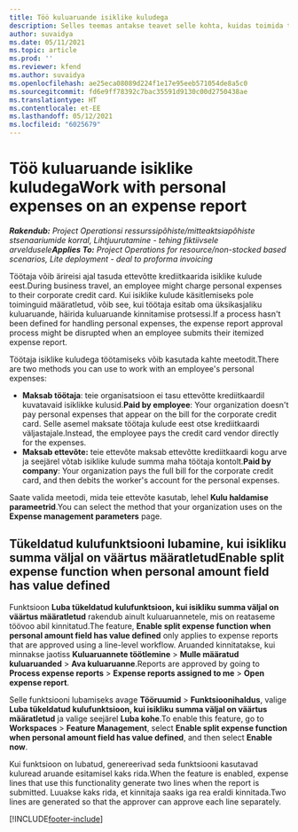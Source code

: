 ```yaml
---
title: Töö kuluaruande isiklike kuludega
description: Selles teemas antakse teavet selle kohta, kuidas toimida töötajate poolt äri eesmärgil reisides tekkinud isiklike kuludega.
author: suvaidya
ms.date: 05/11/2021
ms.topic: article
ms.prod: ''
ms.reviewer: kfend
ms.author: suvaidya
ms.openlocfilehash: ae25eca08089d224f1e17e95eeb571054de8a5c0
ms.sourcegitcommit: fd6e9ff78392c7bac35591d9130c00d2750438ae
ms.translationtype: HT
ms.contentlocale: et-EE
ms.lasthandoff: 05/12/2021
ms.locfileid: "6025679"
---
```

# <a name="work-with-personal-expenses-on-an-expense-report"></a><span data-ttu-id="56596-103">Töö kuluaruande isiklike kuludega</span><span class="sxs-lookup"><span data-stu-id="56596-103">Work with personal expenses on an expense report</span></span>

<span data-ttu-id="56596-104">_**Rakendub:** Project Operationsi ressurssipõhiste/mitteaktsiapõhiste stsenaariumide korral,  Lihtjuurutamine - tehing fiktiivsele arveldusele_</span><span class="sxs-lookup"><span data-stu-id="56596-104">_**Applies To:** Project Operations for resource/non-stocked based scenarios, Lite deployment - deal to proforma invoicing_</span></span>

<span data-ttu-id="56596-105">Töötaja võib ärireisi ajal tasuda ettevõtte krediitkaarida isiklike kulude eest.</span><span class="sxs-lookup"><span data-stu-id="56596-105">During business travel, an employee might charge personal expenses to their corporate credit card.</span></span> <span data-ttu-id="56596-106">Kui isiklike kulude käsitlemiseks pole toiminguid määratletud, võib see, kui töötaja esitab oma üksikasjaliku kuluaruande, häirida kuluaruande kinnitamise protsessi.</span><span class="sxs-lookup"><span data-stu-id="56596-106">If a process hasn't been defined for handling personal expenses, the expense report approval process might be disrupted when an employee submits their itemized expense report.</span></span>

<span data-ttu-id="56596-107">Töötaja isiklike kuludega töötamiseks võib kasutada kahte meetodit.</span><span class="sxs-lookup"><span data-stu-id="56596-107">There are two methods you can use to work with an employee's personal expenses:</span></span>

  - <span data-ttu-id="56596-108">**Maksab töötaja**: teie organisatsioon ei tasu ettevõtte krediitkaardil kuvatavaid isiklikke kulusid.</span><span class="sxs-lookup"><span data-stu-id="56596-108">**Paid by employee**: Your organization doesn't pay personal expenses that appear on the bill for the corporate credit card.</span></span> <span data-ttu-id="56596-109">Selle asemel maksate töötaja kulude eest otse krediitkaardi väljastajale.</span><span class="sxs-lookup"><span data-stu-id="56596-109">Instead, the employee pays the credit card vendor directly for the expenses.</span></span> 
  - <span data-ttu-id="56596-110">**Maksab ettevõte:** teie ettevõte maksab ettevõtte krediitkaardi kogu arve ja seejärel võtab isiklike kulude summa maha töötaja kontolt.</span><span class="sxs-lookup"><span data-stu-id="56596-110">**Paid by company**: Your organization pays the full bill for the corporate credit card, and then debits the worker's account for the personal expenses.</span></span>

<span data-ttu-id="56596-111">Saate valida meetodi, mida teie ettevõte kasutab, lehel **Kulu haldamise parameetrid**.</span><span class="sxs-lookup"><span data-stu-id="56596-111">You can select the method that your organization uses on the **Expense management parameters** page.</span></span>


## <a name="enable-split-expense-function-when-personal-amount-field-has-value-defined"></a><span data-ttu-id="56596-112">Tükeldatud kulufunktsiooni lubamine, kui isikliku summa väljal on väärtus määratletud</span><span class="sxs-lookup"><span data-stu-id="56596-112">Enable split expense function when personal amount field has value defined</span></span>

<span data-ttu-id="56596-113">Funktsioon **Luba tükeldatud kulufunktsioon, kui isikliku summa väljal on väärtus määratletud** rakendub ainult kuluaruannetele, mis on reataseme töövoo abil kinnitatud.</span><span class="sxs-lookup"><span data-stu-id="56596-113">The feature, **Enable split expense function when personal amount field has value defined** only applies to expense reports that are approved using a line-level workflow.</span></span> <span data-ttu-id="56596-114">Aruanded kinnitatakse, kui minnakse jaotiss **Kuluaruannete töötlemine** > **Mulle määratud kuluaruanded** > **Ava kuluaruanne**.</span><span class="sxs-lookup"><span data-stu-id="56596-114">Reports are approved by going to **Process expense reports** > **Expense reports assigned to me** > **Open expense report**.</span></span> 

<span data-ttu-id="56596-115">Selle funktsiooni lubamiseks avage **Tööruumid** > **Funktsioonihaldus**, valige **Luba tükeldatud kulufunktsioon, kui isikliku summa väljal on väärtus määratletud** ja valige seejärel **Luba kohe**.</span><span class="sxs-lookup"><span data-stu-id="56596-115">To enable this feature, go to **Workspaces** > **Feature Management**, select **Enable split expense function when personal amount field has value defined**, and then select **Enable now**.</span></span> 

<span data-ttu-id="56596-116">Kui funktsioon on lubatud, genereerivad seda funktsiooni kasutavad kuluread aruande esitamisel kaks rida.</span><span class="sxs-lookup"><span data-stu-id="56596-116">When the feature is enabled, expense lines that use this functionality generate two lines when the report is submitted.</span></span> <span data-ttu-id="56596-117">Luuakse kaks rida, et kinnitaja saaks iga rea eraldi kinnitada.</span><span class="sxs-lookup"><span data-stu-id="56596-117">Two lines are generated so that the approver can approve each line separately.</span></span>


[!INCLUDE[footer-include](../includes/footer-banner.md)]
